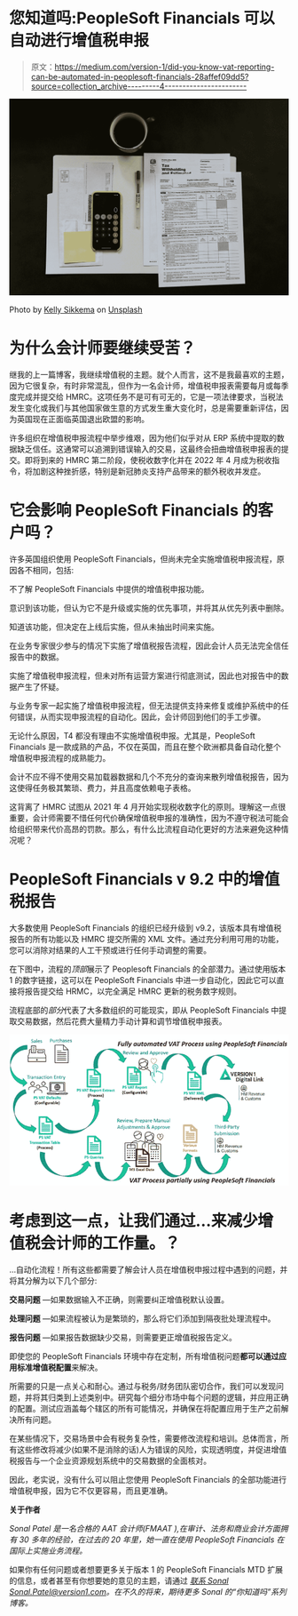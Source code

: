 # 您知道吗:PeopleSoft Financials 可以自动进行增值税申报

> 原文：<https://medium.com/version-1/did-you-know-vat-reporting-can-be-automated-in-peoplesoft-financials-28affef09dd5?source=collection_archive---------4----------------------->

![](img/e720ca59c920421679329bf6d49af4d7.png)

Photo by [Kelly Sikkema](https://unsplash.com/@kellysikkema?utm_source=medium&utm_medium=referral) on [Unsplash](https://unsplash.com?utm_source=medium&utm_medium=referral)

# **为什么会计师要继续受苦？**

继我的上一篇博客，我继续增值税的主题。就个人而言，这不是我最喜欢的主题，因为它很复杂，有时非常混乱，但作为一名会计师，增值税申报表需要每月或每季度完成并提交给 HMRC。这项任务不是可有可无的，它是一项法律要求，当税法发生变化或我们与其他国家做生意的方式发生重大变化时，总是需要重新评估，因为英国现在正面临英国退出欧盟的影响。

许多组织在增值税申报流程中举步维艰，因为他们似乎对从 ERP 系统中提取的数据缺乏信任。这通常可以追溯到错误输入的交易，这最终会扭曲增值税申报表的提交。即将到来的 HMRC 第二阶段，使税收数字化并在 2022 年 4 月成为税收指令，将加剧这种挫折感，特别是新冠肺炎支持产品带来的额外税收并发症。

# **它会影响 PeopleSoft Financials 的客户吗？**

许多英国组织使用 PeopleSoft Financials，但尚未完全实施增值税申报流程，原因各不相同，包括:

不了解 PeopleSoft Financials 中提供的增值税申报功能。

意识到该功能，但认为它不是升级或实施的优先事项，并将其从优先列表中删除。

知道该功能，但决定在上线后实施，但从未抽出时间来实施。

在业务专家很少参与的情况下实施了增值税报告流程，因此会计人员无法完全信任报告中的数据。

实施了增值税申报流程，但未对所有运营方案进行彻底测试，因此也对报告中的数据产生了怀疑。

与业务专家一起实施了增值税申报流程，但无法提供支持来修复或维护系统中的任何错误，从而实现申报流程的自动化。因此，会计师回到他们的手工步骤。

无论什么原因，T4 都没有理由不实施增值税申报。尤其是，PeopleSoft Financials 是一款成熟的产品，不仅在英国，而且在整个欧洲都具备自动化整个增值税申报流程的成熟能力。

会计不应不得不使用交易加载器数据和几个不充分的查询来散列增值税报告，因为这使得任务极其繁琐、费力，并且高度依赖电子表格。

这背离了 HMRC 试图从 2021 年 4 月开始实现税收数字化的原则。理解这一点很重要，会计师需要不惜任何代价确保增值税申报的准确性，因为不遵守税法可能会给组织带来代价高昂的罚款。那么，有什么比流程自动化更好的方法来避免这种情况呢？

# **PeopleSoft Financials v 9.2 中的增值税报告**

大多数使用 PeopleSoft Financials 的组织已经升级到 v9.2，该版本具有增值税报告的所有功能以及 HMRC 提交所需的 XML 文件。通过充分利用可用的功能，您可以消除对结果的人工干预或进行任何手动调整的需要。

在下图中，流程的*顶部*展示了 Peoplesoft Financials 的全部潜力。通过使用版本 1 的数字链接，这可以在 PeopleSoft Financials 中进一步自动化，因此它可以直接将报告提交给 HRMC，以完全满足 HMRC 更新的税务数字规则。

流程底部的*部分*代表了大多数组织的可能现实，即从 PeopleSoft Financials 中提取交易数据，然后花费大量精力手动计算和调节增值税申报表。

![](img/0015e50f3e7214e02b8edb4e762bfa21.png)

# 考虑到这一点，让我们通过…来减少增值税会计师的工作量。？

…自动化流程！所有这些都需要了解会计人员在增值税申报过程中遇到的问题，并将其分解为以下几个部分:

**交易问题** —如果数据输入不正确，则需要纠正增值税默认设置。

**处理问题** —如果流程被认为是繁琐的，那么将它们添加到隔夜批处理流程中。

**报告问题** —如果报告数据缺少交易，则需要更正增值税报告定义。

即使您的 PeopleSoft Financials 环境中存在定制，所有增值税问题**都可以通过应用标准增值税配置**来解决。

所需要的只是一点关心和耐心。通过与税务/财务团队密切合作，我们可以发现问题，并将其归类到上述类别中。研究每个细分市场中每个问题的逻辑，并应用正确的配置。测试应涵盖每个辖区的所有可能情况，并确保在将配置应用于生产之前解决所有问题。

在某些情况下，交易场景中会有税务复杂性，需要修改流程和培训。总体而言，所有这些修改将减少(如果不是消除的话)人为错误的风险，实现透明度，并促进增值税报告与一个企业资源规划系统中的交易数据的全面核对。

因此，老实说，没有什么可以阻止您使用 PeopleSoft Financials 的全部功能进行增值税申报，因为它不仅更容易，而且更准确。

**关于作者**

*Sonal Patel 是一名合格的 AAT 会计师(FMAAT ),在审计、法务和商业会计方面拥有 30 多年的经验，在过去的 20 年里，她一直在使用 PeopleSoft Financials 在国际上实施业务流程。*

如果你有任何问题或者想要更多关于版本 1 的 PeopleSoft Financials MTD 扩展的信息，或者甚至有你想要她的意见的主题，请通过 [*联系 Sonal Sonal.Patel@version1.com*](mailto:Sonal.Patel@version1.com)*。在不久的将来，期待更多 Sonal 的“你知道吗”系列博客。*